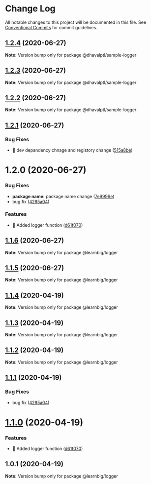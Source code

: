 # Change Log

All notable changes to this project will be documented in this file.
See [Conventional Commits](https://conventionalcommits.org) for commit guidelines.

## [1.2.4](https://github.com/dhavalptl/learnbig/compare/@dhavalptl/sample-logger@1.2.3...@dhavalptl/sample-logger@1.2.4) (2020-06-27)

**Note:** Version bump only for package @dhavalptl/sample-logger





## [1.2.3](https://github.com/dhavalptl/learnbig/compare/@dhavalptl/sample-logger@1.2.2...@dhavalptl/sample-logger@1.2.3) (2020-06-27)

**Note:** Version bump only for package @dhavalptl/sample-logger





## [1.2.2](https://github.com/dhavalptl/learnbig/compare/@dhavalptl/sample-logger@1.2.1...@dhavalptl/sample-logger@1.2.2) (2020-06-27)

**Note:** Version bump only for package @dhavalptl/sample-logger





## [1.2.1](https://github.com/dhavalptl/learnbig/compare/@dhavalptl/sample-logger@1.2.0...@dhavalptl/sample-logger@1.2.1) (2020-06-27)


### Bug Fixes

* 🐛 dev depandency chnage and registory change ([515a8be](https://github.com/dhavalptl/learnbig/commit/515a8be5965011d12d22a6b54d222b372dca9d32))






# 1.2.0 (2020-06-27)


### Bug Fixes

* **package name:** package name change ([7e9996e](https://github.com/dhavalptl/learnbig/commit/7e9996e8eb9097c550ed0bf8ef2264f48bcb94a7))
* bug fix ([4285a04](https://github.com/dhavalptl/learnbig/commit/4285a04dc2b3566bc71d7c40fc104ee7ffc8b0de))


### Features

* 🎸 Added logger function ([d61f070](https://github.com/dhavalptl/learnbig/commit/d61f070b48ab8337be03fd81e000b54a22c8c685))





## [1.1.6](https://github.com/dhavalptl/learnbig/compare/@learnbig/logger@1.1.5...@learnbig/logger@1.1.6) (2020-06-27)

**Note:** Version bump only for package @learnbig/logger





## [1.1.5](https://github.com/dhavalptl/learnbig/compare/@learnbig/logger@1.1.4...@learnbig/logger@1.1.5) (2020-06-27)

**Note:** Version bump only for package @learnbig/logger





## [1.1.4](https://github.com/dhavalptl/learnbig/compare/@learnbig/logger@1.1.3...@learnbig/logger@1.1.4) (2020-04-19)

**Note:** Version bump only for package @learnbig/logger





## [1.1.3](https://github.com/dhavalptl/learnbig/compare/@learnbig/logger@1.1.2...@learnbig/logger@1.1.3) (2020-04-19)

**Note:** Version bump only for package @learnbig/logger





## [1.1.2](https://github.com/dhavalptl/learnbig/compare/@learnbig/logger@1.1.1...@learnbig/logger@1.1.2) (2020-04-19)

**Note:** Version bump only for package @learnbig/logger





## [1.1.1](https://github.com/dhavalptl/learnbig/compare/@learnbig/logger@1.1.0...@learnbig/logger@1.1.1) (2020-04-19)


### Bug Fixes

* bug fix ([4285a04](https://github.com/dhavalptl/learnbig/commit/4285a04dc2b3566bc71d7c40fc104ee7ffc8b0de))





# [1.1.0](https://github.com/dhavalptl/learnbig/compare/@learnbig/logger@1.0.1...@learnbig/logger@1.1.0) (2020-04-19)


### Features

* 🎸 Added logger function ([d61f070](https://github.com/dhavalptl/learnbig/commit/d61f070b48ab8337be03fd81e000b54a22c8c685))





## 1.0.1 (2020-04-19)

**Note:** Version bump only for package @learnbig/logger
